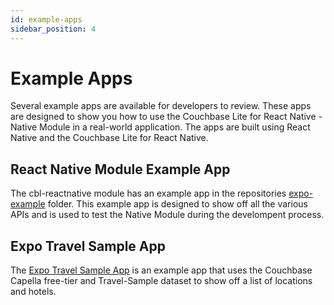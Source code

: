 ```yaml
---
id: example-apps 
sidebar_position: 4
---
```


# Example Apps

Several example apps are available for developers to review.  These apps are designed to show you how to use the Couchbase Lite for React Native - Native Module in a real-world application.  The apps are built using React Native and the Couchbase Lite for React Native.

## React Native Module Example App

The cbl-reactnative module has an example app in the repositories [expo-example](https://github.com/Couchbase-Ecosystem/cbl-reactnative/tree/main/expo-example) folder. This example app is designed to show off all the various APIs and is used to test the Native Module during the develompent process.   

## Expo Travel Sample App

The [Expo Travel Sample App](https://github.com/couchbase-examples/expo-cbl-travel) is an example app that uses the Couchbase Capella free-tier and Travel-Sample dataset to show off a list of locations and hotels.

